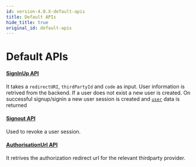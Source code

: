 ```yaml
---
id: version-4.0.X-default-apis
title: Default APIs
hide_title: true
original_id: default-apis
---
```


# Default APIs

#### [SignInUp API](https://github.com/supertokens/frontend-driver-interface/blob/master/v1.6.0.md#signinup-api)
It takes a `redirectURI`, `thirdPartyId` and `code` as input. User information is retrived from the backend. If a user does not exist a new user is created. On successful signup/signin a new user session is created and [`user`](https://github.com/supertokens/frontend-driver-interface/wiki#user) data is returned


####  [Signout API](https://github.com/supertokens/frontend-driver-interface/blob/master/v1.6.0.md#logout-api-1)
Used to revoke a user session.

####  [AuthorisationUrl API](https://github.com/supertokens/frontend-driver-interface/blob/master/v1.6.0.md#get-oauth-authorisation-url)
It retrives the authorization redirect url for the relevant thirdparty provider.